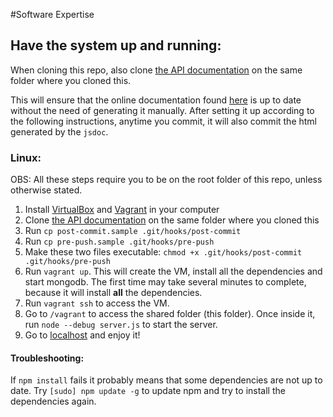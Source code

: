 #Software Expertise

## Have the system up and running:

When cloning this repo, also clone [the API documentation](https://github.com/TaskAssignment/TaskAssignment.github.io) on the same folder where you cloned this.

This will ensure that the online documentation found [here](https://TaskAssignment.github.io/api) is up to date without the need of generating it manually. After setting it up according to the following instructions, anytime you commit, it will also commit the html generated by the `jsdoc`.

### Linux:
OBS: All these steps require you to be on the root folder of this repo, unless otherwise stated.

1. Install [VirtualBox](https://www.virtualbox.org/) and [Vagrant](https://www.vagrantup.com/downloads.html) in your computer
2. Clone [the API documentation](https://github.com/TaskAssignment/TaskAssignment.github.io) on the same folder where you cloned this
3. Run `cp post-commit.sample .git/hooks/post-commit`
4. Run `cp pre-push.sample .git/hooks/pre-push`
5. Make these two files executable: `chmod +x .git/hooks/post-commit .git/hooks/pre-push`
6. Run `vagrant up`. This will create the VM, install all the dependencies and start
mongodb. The first time may take several minutes to complete, because it will install
**all** the dependencies.
7. Run `vagrant ssh` to access the VM.
8. Go to `/vagrant` to access the shared folder (this folder). Once inside it, run `node --debug server.js` to start the server.
9. Go to [localhost](http://localhost:3000) and enjoy it!

#### Troubleshooting:

If `npm install` fails it probably means that some dependencies are not up to date. Try `[sudo] npm update -g` to update npm and try to install the dependencies again.
